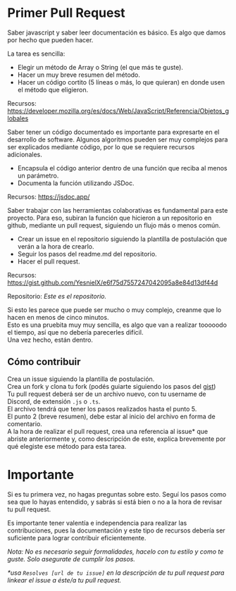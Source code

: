 # Primer Pull Request
Saber javascript y saber leer documentación es básico. Es algo que damos por hecho que pueden hacer. <br>

La tarea es sencilla:<br>
 * Elegir un método de Array o String (el que más te guste).
 * Hacer un muy breve resumen del método.
 * Hacer un código cortito (5 líneas o más, lo que quieran) en donde usen el método que eligieron.<br>

Recursos: https://developer.mozilla.org/es/docs/Web/JavaScript/Referencia/Objetos_globales <br>

Saber tener un código  documentado es importante para expresarte en el desarrollo de software. Algunos algoritmos pueden ser muy complejos para ser explicados mediante código, por lo que se requiere recursos adicionales. <br>
 * Encapsula el código anterior dentro de una función que reciba al menos un parámetro.
 * Documenta la función utilizando JSDoc. <br>

Recursos: https://jsdoc.app/ <br>

Saber trabajar con las herramientas colaborativas es fundamental para este proyecto. Para eso, subiran la función que hicieron a un repositorio en github, mediante un pull request, siguiendo un flujo más o menos común.<br>
 * Crear un issue en el repositorio siguiendo la plantilla de postulación que verán a la hora de crearlo.
 * Seguir los pasos del readme.md del repositorio.
 * Hacer el pull request. <br>

Recursos: https://gist.github.com/YesnielX/e6f75d7557247042095a8e84d13df44d<br>

Repositorio: *Este es el repositorio.*<br>

Si esto les parece que puede ser mucho o muy complejo, creanme que lo hacen en menos de cinco minutos.<br>
Esto es una pruebita muy muy sencilla, es algo que van a realizar tooooodo el tiempo, así que no debería parecerles difícil. <br>
Una vez hecho, están dentro.<br>

## Cómo contribuir
Crea un issue siguiendo la plantilla de postulación. <br>
Crea un fork y clona tu fork (podés guiarte siguiendo los pasos del [gist](https://gist.github.com/YesnielX/e6f75d7557247042095a8e84d13df44d))<br>
Tu pull request deberá ser de un archivo nuevo, con tu username de Discord, de extensión `.js` o `.ts`. <br>
El archivo tendrá que tener los pasos realizados hasta el punto 5.<br>
El punto 2 (breve resumen), debe estar al inicio del archivo en forma de comentario. <br>
A la hora de realizar el pull request, crea una referencia al issue* que abriste anteriormente y, como descripción de este, explica brevemente por qué elegiste ese método para esta tarea.

# Importante
Si es tu primera vez, no hagas preguntas sobre esto. Seguí los pasos como sea que lo hayas entendido, y sabrás si está bien o no a la hora de revisar tu pull request.<br>

Es importante tener valentía e independencia para realizar las contribuciones, pues la documentación y este tipo de recursos debería ser suficiente para lograr contribuir eficientemente.

*Nota: No es necesario seguir formalidades, hacelo con tu estilo y como te guste. Solo asegurate de cumplir los pasos.*

*\*usa `Resolves [url de tu issue]` en la descripción de tu pull request para linkear el issue a éste/a tu pull request.*
